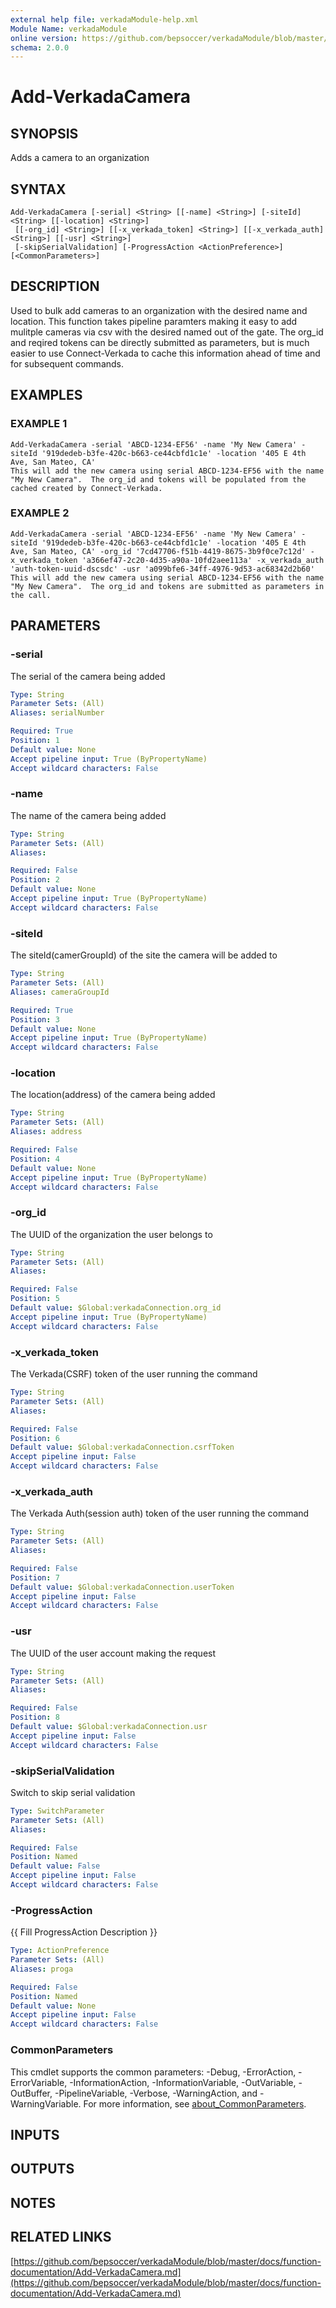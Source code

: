 ```yaml
---
external help file: verkadaModule-help.xml
Module Name: verkadaModule
online version: https://github.com/bepsoccer/verkadaModule/blob/master/docs/function-documentation/Add-VerkadaCamera.md
schema: 2.0.0
---
```


# Add-VerkadaCamera

## SYNOPSIS
Adds a camera to an organization

## SYNTAX

```
Add-VerkadaCamera [-serial] <String> [[-name] <String>] [-siteId] <String> [[-location] <String>]
 [[-org_id] <String>] [[-x_verkada_token] <String>] [[-x_verkada_auth] <String>] [[-usr] <String>]
 [-skipSerialValidation] [-ProgressAction <ActionPreference>] [<CommonParameters>]
```

## DESCRIPTION
Used to bulk add cameras to an organization with the desired name and location. 
This function takes pipeline paramters making it easy to add mulitple cameras via csv with the desired named out of the gate.
The org_id and reqired tokens can be directly submitted as parameters, but is much easier to use Connect-Verkada to cache this information ahead of time and for subsequent commands.

## EXAMPLES

### EXAMPLE 1
```
Add-VerkadaCamera -serial 'ABCD-1234-EF56' -name 'My New Camera' -siteId '919dedeb-b3fe-420c-b663-ce44cbfd1c1e' -location '405 E 4th Ave, San Mateo, CA'
This will add the new camera using serial ABCD-1234-EF56 with the name "My New Camera".  The org_id and tokens will be populated from the cached created by Connect-Verkada.
```

### EXAMPLE 2
```
Add-VerkadaCamera -serial 'ABCD-1234-EF56' -name 'My New Camera' -siteId '919dedeb-b3fe-420c-b663-ce44cbfd1c1e' -location '405 E 4th Ave, San Mateo, CA' -org_id '7cd47706-f51b-4419-8675-3b9f0ce7c12d' -x_verkada_token 'a366ef47-2c20-4d35-a90a-10fd2aee113a' -x_verkada_auth 'auth-token-uuid-dscsdc' -usr 'a099bfe6-34ff-4976-9d53-ac68342d2b60'
This will add the new camera using serial ABCD-1234-EF56 with the name "My New Camera".  The org_id and tokens are submitted as parameters in the call.
```

## PARAMETERS

### -serial
The serial of the camera being added

```yaml
Type: String
Parameter Sets: (All)
Aliases: serialNumber

Required: True
Position: 1
Default value: None
Accept pipeline input: True (ByPropertyName)
Accept wildcard characters: False
```

### -name
The name of the camera being added

```yaml
Type: String
Parameter Sets: (All)
Aliases:

Required: False
Position: 2
Default value: None
Accept pipeline input: True (ByPropertyName)
Accept wildcard characters: False
```

### -siteId
The siteId(camerGroupId) of the site the camera will be added to

```yaml
Type: String
Parameter Sets: (All)
Aliases: cameraGroupId

Required: True
Position: 3
Default value: None
Accept pipeline input: True (ByPropertyName)
Accept wildcard characters: False
```

### -location
The location(address) of the camera being added

```yaml
Type: String
Parameter Sets: (All)
Aliases: address

Required: False
Position: 4
Default value: None
Accept pipeline input: True (ByPropertyName)
Accept wildcard characters: False
```

### -org_id
The UUID of the organization the user belongs to

```yaml
Type: String
Parameter Sets: (All)
Aliases:

Required: False
Position: 5
Default value: $Global:verkadaConnection.org_id
Accept pipeline input: True (ByPropertyName)
Accept wildcard characters: False
```

### -x_verkada_token
The Verkada(CSRF) token of the user running the command

```yaml
Type: String
Parameter Sets: (All)
Aliases:

Required: False
Position: 6
Default value: $Global:verkadaConnection.csrfToken
Accept pipeline input: False
Accept wildcard characters: False
```

### -x_verkada_auth
The Verkada Auth(session auth) token of the user running the command

```yaml
Type: String
Parameter Sets: (All)
Aliases:

Required: False
Position: 7
Default value: $Global:verkadaConnection.userToken
Accept pipeline input: False
Accept wildcard characters: False
```

### -usr
The UUID of the user account making the request

```yaml
Type: String
Parameter Sets: (All)
Aliases:

Required: False
Position: 8
Default value: $Global:verkadaConnection.usr
Accept pipeline input: False
Accept wildcard characters: False
```

### -skipSerialValidation
Switch to skip serial validation

```yaml
Type: SwitchParameter
Parameter Sets: (All)
Aliases:

Required: False
Position: Named
Default value: False
Accept pipeline input: False
Accept wildcard characters: False
```

### -ProgressAction
{{ Fill ProgressAction Description }}

```yaml
Type: ActionPreference
Parameter Sets: (All)
Aliases: proga

Required: False
Position: Named
Default value: None
Accept pipeline input: False
Accept wildcard characters: False
```

### CommonParameters
This cmdlet supports the common parameters: -Debug, -ErrorAction, -ErrorVariable, -InformationAction, -InformationVariable, -OutVariable, -OutBuffer, -PipelineVariable, -Verbose, -WarningAction, and -WarningVariable. For more information, see [about_CommonParameters](http://go.microsoft.com/fwlink/?LinkID=113216).

## INPUTS

## OUTPUTS

## NOTES

## RELATED LINKS

[https://github.com/bepsoccer/verkadaModule/blob/master/docs/function-documentation/Add-VerkadaCamera.md](https://github.com/bepsoccer/verkadaModule/blob/master/docs/function-documentation/Add-VerkadaCamera.md)


